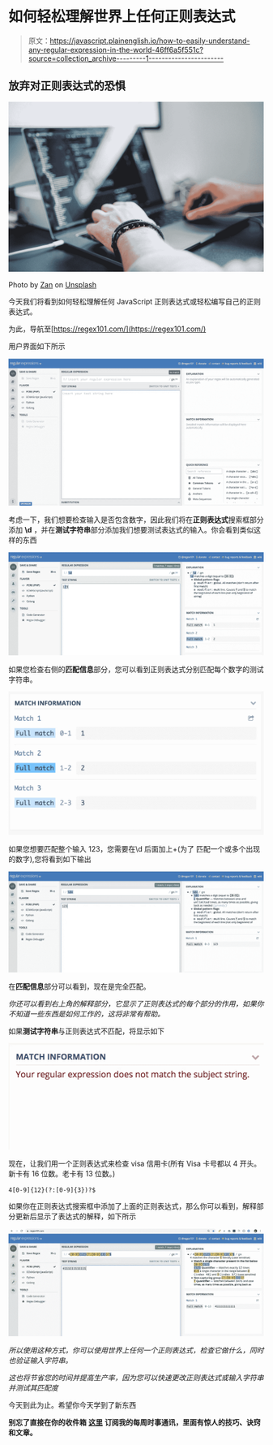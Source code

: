 # 如何轻松理解世界上任何正则表达式

> 原文：<https://javascript.plainenglish.io/how-to-easily-understand-any-regular-expression-in-the-world-46ff6a5f551c?source=collection_archive---------1----------------------->

## 放弃对正则表达式的恐惧

![](img/4322b42dc182ecbf882daae847ccbfc7.png)

Photo by [Zan](https://unsplash.com/@zanilic?utm_source=medium&utm_medium=referral) on [Unsplash](https://unsplash.com?utm_source=medium&utm_medium=referral)

今天我们将看到如何轻松理解任何 JavaScript 正则表达式或轻松编写自己的正则表达式。

为此，导航至[https://regex101.com/](https://regex101.com/)

用户界面如下所示

![](img/e7c63b094c5d5ec5b46ffe90934a8e61.png)

考虑一下，我们想要检查输入是否包含数字，因此我们将在**正则表达式**搜索框部分添加 **\d** ，并在**测试字符串**部分添加我们想要测试表达式的输入。你会看到类似这样的东西

![](img/38c4956406dea4c8726b523aaa9ddf78.png)

如果您检查右侧的**匹配信息**部分，您可以看到正则表达式分别匹配每个数字的测试字符串。

![](img/cfed7bfdfb6ee5d418142f3fdfdba4ed.png)

如果您想要匹配整个输入 123，您需要在\d 后面加上+(为了
匹配一个或多个出现的数字),您将看到如下输出

![](img/dd457ffe67f3cb0e4f60213f5b3819a2.png)

在**匹配信息**部分可以看到，现在是完全匹配。

*你还可以看到右上角的解释部分，它显示了正则表达式的每个部分的作用，如果你不知道一些东西是如何工作的，这将非常有帮助。*

如果**测试字符串**与正则表达式不匹配，将显示如下

![](img/e4eb0709c9b7d8553327e75a16351373.png)

现在，让我们用一个正则表达式来检查 visa 信用卡(所有 Visa 卡号都以 4 开头。新卡有 16 位数。老卡有 13 位数。)

```
4[0-9]{12}(?:[0-9]{3})?$
```

如果你在正则表达式搜索框中添加了上面的正则表达式，那么你可以看到，解释部分更新后显示了表达式的解释，如下所示

![](img/6e23a1dde611c2fb9748d855c315bbac.png)

*所以使用这种方式，你可以使用世界上任何一个正则表达式，检查它做什么，同时也验证输入字符串。*

*这也将节省您的时间并提高生产率，因为您可以快速更改正则表达式或输入字符串并测试其匹配度*

今天到此为止。希望你今天学到了新东西

**别忘了直接在你的收件箱** [**这里**](https://yogeshchavan.dev) **订阅我的每周时事通讯，里面有惊人的技巧、诀窍和文章。**